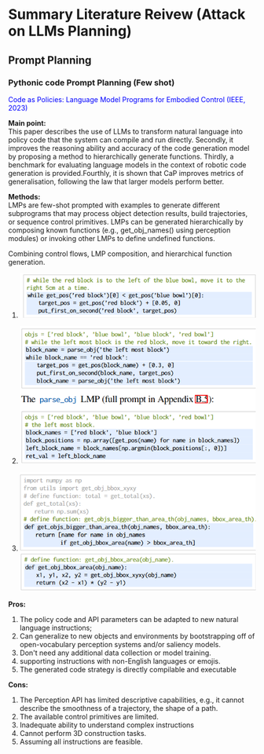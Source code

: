 # Summary Literature Reivew (Attack on LLMs Planning)





## Prompt Planning
### Pythonic code Prompt Planning (Few shot)
<span style="color: blue;"> Code as Policies: Language Model Programs for Embodied Control (IEEE, 2023)<span>

**Main point:**<br>
This paper describes the use of LLMs to transform natural language into policy code that the system can compile and run directly. Secondly, it improves the reasoning ability and accuracy of the code generation model by proposing a method to hierarchically generate functions. Thirdly, a benchmark for evaluating language models in the context of robotic code generation is provided.Fourthly, it is shown that CaP improves metrics of generalisation, following the law that larger models perform better.

**Methods:**<br>
LMPs are few-shot prompted with examples to generate different subprograms that may process object detection results, build trajectories, or sequence control primitives. LMPs can be generated hierarchically by composing known functions (e.g., get_obj_names() using perception modules) or invoking other LMPs to define undefined functions.

Combining control flows, LMP composition, and hierarchical function generation.

1. ![alt text](image.png) <br>


2. ![alt text](image-1.png)<br>


3. ![alt text](image-2.png)
![alt text](image-3.png)<br>


**Pros:**<br>

1. The policy code and API parameters can be adapted to new natural language instructions;<br>
2. Can generalize to new objects and environments by bootstrapping off of open-vocabulary perception systems and/or saliency models.<br>
3. Don't need any additional data collection or model training.<br>
4. supporting instructions with non-English languages or emojis.<br>
5. The generated code strategy is directly compilable and executable

**Cons:**<br>

1. The Perception API has limited descriptive capabilities, e.g., it cannot describe the smoothness of a trajectory, the shape of a path.<br>
2. The available control primitives are limited.<br>
3. Inadequate ability to understand complex instructions<br>
4. Cannot perform 3D construction tasks.<br>
5. Assuming all instructions are feasible.<br>


